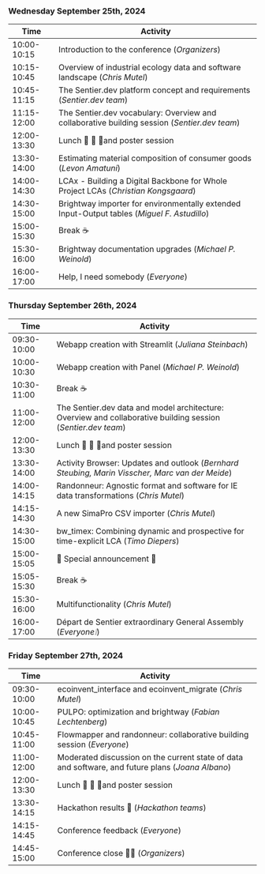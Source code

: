 ### Wednesday September 25th, 2024

| Time       | Activity                                                             |
|------------|----------------------------------------------------------------------|
| 10:00-10:15| Introduction to the conference (*Organizers*)                        |
| 10:15-10:45| Overview of industrial ecology data and software landscape (*Chris Mutel*)|
| 10:45-11:15| The Sentier.dev platform concept and requirements (*Sentier.dev team*)|
| 11:15-12:00| The Sentier.dev vocabulary: Overview and collaborative building session (*Sentier.dev team*)|
| 12:00-13:30| Lunch 🍲 🥗 🥤and poster session                                              |
| 13:30-14:00| Estimating material composition of consumer goods (*Levon Amatuni*)   |
| 14:00-14:30| LCAx - Building a Digital Backbone for Whole Project LCAs (*Christian Kongsgaard*)|
| 14:30-15:00| Brightway importer for environmentally extended Input-Output tables (*Miguel F. Astudillo*)|
| 15:00-15:30| Break ☕️                                                             |
| 15:30-16:00| Brightway documentation upgrades (*Michael P. Weinold*)               |
| 16:00-17:00| Help, I need somebody (*Everyone*)             |

### Thursday September 26th, 2024

| Time       | Activity                                                             |
|------------|----------------------------------------------------------------------|
| 09:30-10:00| Webapp creation with Streamlit (*Juliana Steinbach*)                 |
| 10:00-10:30| Webapp creation with Panel (*Michael P. Weinold*) |
| 10:30-11:00| Break ☕️                                                          |
| 11:00-12:00| The Sentier.dev data and model architecture: Overview and collaborative building session (*Sentier.dev team*)|
| 12:00-13:30| Lunch 🍲 🥗 🥤and poster session                                              |
| 13:30-14:00| Activity Browser: Updates and outlook (*Bernhard Steubing, Marin Visscher, Marc van der Meide*)|
| 14:00-14:15| Randonneur: Agnostic format and software for IE data transformations (*Chris Mutel*)|
| 14:15-14:30| A new SimaPro CSV importer (*Chris Mutel*)                            |
| 14:30-15:00 | bw_timex: Combining dynamic and prospective for time-explicit LCA (*Timo Diepers*) |
| 15:00-15:05| 📣 Special announcement 📣                               |
| 15:05-15:30| Break ☕️                                                            |
| 15:30-16:00| Multifunctionality (*Chris Mutel*)                                    |
| 16:00-17:00| Départ de Sentier extraordinary General Assembly (*Everyone❕*)         |

### Friday September 27th, 2024

| Time       | Activity                                                             |
|------------|----------------------------------------------------------------------|
| 09:30-10:00| ecoinvent_interface and ecoinvent_migrate (*Chris Mutel*)            |
| 10:00-10:45| PULPO: optimization and brightway (*Fabian Lechtenberg*)               |
| 10:45-11:00| Flowmapper and randonneur: collaborative building session (*Everyone*)|
| 11:00-12:00| Moderated discussion on the current state of data and software, and future plans (*Joana Albano*) |
| 12:00-13:30| Lunch 🍲 🥗 🥤and poster session                                              |
| 13:30-14:15| Hackathon results 🏁 (*Hackathon teams*)                                |
| 14:15-14:45| Conference feedback (*Everyone*)                                     |
| 14:45-15:00| Conference close 🤜🤛 (*Organizers*)                                      |

